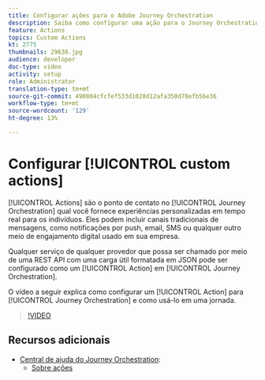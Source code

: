 ```yaml
---
title: Configurar ações para o Adobe Journey Orchestration
description: Saiba como configurar uma ação para o Journey Orchestration e como usá-la em uma jornada.
feature: Actions
topics: Custom Actions
kt: 2775
thumbnails: 29638.jpg
audience: developer
doc-type: video
activity: setup
role: Administrator
translation-type: tm+mt
source-git-commit: 490804cfcfef533d1028d12afa350d78efb56e36
workflow-type: tm+mt
source-wordcount: '129'
ht-degree: 13%

---
```



# Configurar [!UICONTROL custom actions]

[!UICONTROL Actions] são o ponto de contato no  [!UICONTROL Journey Orchestration] qual você fornece experiências personalizadas em tempo real para os indivíduos. Eles podem incluir canais tradicionais de mensagens, como notificações por push, email, SMS ou qualquer outro meio de engajamento digital usado em sua empresa.

Qualquer serviço de qualquer provedor que possa ser chamado por meio de uma REST API com uma carga útil formatada em JSON pode ser configurado como um [!UICONTROL Action] em [!UICONTROL Journey Orchestration].

O vídeo a seguir explica como configurar um [!UICONTROL Action] para [!UICONTROL Journey Orchestration] e como usá-lo em uma jornada.

>[!VIDEO](https://video.tv.adobe.com/v/29638?quality=12)

## Recursos adicionais

* [Central de ajuda do Journey Orchestration](https://docs.adobe.com/content/help/pt-BR/journeys/using/journey-orchestration-home.html):
   * [Sobre ações](https://docs.adobe.com/content/help/en/journeys/using/action-journeys/action.html)
